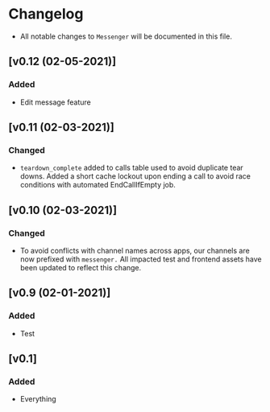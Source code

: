 # Changelog
- All notable changes to `Messenger` will be documented in this file.

## [v0.12 (02-05-2021)]

### Added
- Edit message feature

## [v0.11 (02-03-2021)]

### Changed
- `teardown_complete` added to calls table used to avoid duplicate tear downs. Added a short cache lockout upon ending a call to avoid race conditions with automated EndCallIfEmpty job.

## [v0.10 (02-03-2021)]

### Changed
- To avoid conflicts with channel names across apps, our channels are now prefixed with `messenger.` All impacted test and frontend assets have been updated to reflect this change.

## [v0.9 (02-01-2021)]

### Added
- Test

## [v0.1]

### Added
- Everything
